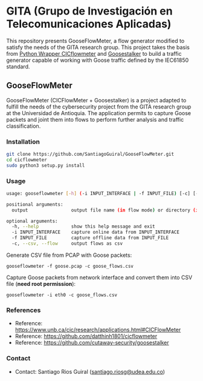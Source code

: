 # GITA (Grupo de Investigación en Telecomunicaciones Aplicadas) 

This repository presents GooseFlowMeter, a flow generator modified to satisfy the needs of the GITA research group. This project takes the basis from [Python Wrapper CICflowmeter](https://github.com/datthinh1801/cicflowmeter) and [Goosestalker](https://github.com/cutaway-security/goosestalker/blob/main/README.md) to build a traffic generator capable of working with Goose traffic defined by the IEC61850 standard.

## GooseFlowMeter

GooseFlowMeter (CICFlowMeter + Goosestalker) is a project adapted to fulfill the needs of the cybersecurity project from the GITA research group at the Universidad de Antioquia. The application permits to capture Goose packets and joint them into flows to perform further analysis and traffic classification.


### Installation
```sh
git clone https://github.com/SantiagoGuiral/GooseFlowMeter.git
cd cicflowmeter
sudo python3 setup.py install
```

### Usage
```sh
usage: gooseflowmeter [-h] (-i INPUT_INTERFACE | -f INPUT_FILE) [-c] [-u URL_MODEL] output

positional arguments:
  output                output file name (in flow mode) or directory (in sequence mode)

optional arguments:
  -h, --help            show this help message and exit
  -i INPUT_INTERFACE    capture online data from INPUT_INTERFACE
  -f INPUT_FILE         capture offline data from INPUT_FILE
  -c, --csv, --flow     output flows as csv
```

Generate CSV file from PCAP with Goose packets:

```
gooseflowmeter -f goose.pcap -c goose_flows.csv
```

Capture Goose packets from network interface and convert them into CSV file (**need root permission**):

```
gooseflowmeter -i eth0 -c goose_flows.csv
```

### References

- Reference: https://www.unb.ca/cic/research/applications.html#CICFlowMeter
- Reference: https://github.com/datthinh1801/cicflowmeter
- Reference: https://github.com/cutaway-security/goosestalker

### Contact

- Contact: Santiago Rios Guiral (santiago.riosg@udea.edu.co)
